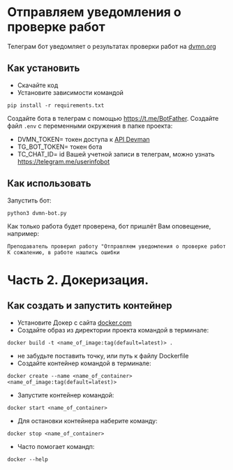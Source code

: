# Отправляем уведомления о проверке работ
Телеграм бот уведомляет о результатах проверки работ на [dvmn.org](https://dvmn.org/)


## Как установить

- Скачайте код
- Установите зависимости командой
```commandline
pip install -r requirements.txt
```

Создайте бота в телеграм с помощью https://t.me/BotFather.
Создайте файл `.env` с переменными окружения в папке проекта:
- DVMN_TOKEN= токен доступа к [API Devman](https://dvmn.org/api/docs/)  
- TG_BOT_TOKEN= токен бота
- TC_CHAT_ID=  id Вашей учетной записи в телеграм, можно узнать https://telegram.me/userinfobot

## Как использовать
Запустить бот:
```commandline
python3 dvmn-bot.py 
```

Как только работа будет проверена, бот пришлёт Вам оповещение, например:

`Преподаватель проверил работу "Отправляем уведомления о проверке работ
К сожалению, в работе нашлись ошибки`

# Часть 2. Докеризация.

## Как создать и запустить контейнер
- Установите Докер с сайта [docker.com](https://www.docker.com/)
- Создайте образ из директории проекта командой в терминале:
```commandline
docker build -t <name_of_image:tag(default=latest)> .
```
- не забудьте поставить точку, или путь к файлу Dockerfile
- Создайте контейнер командой в терминале:
```commandline
docker create --name <name_of_container> <name_of_image:tag(default=latest)>
```
- Запустите контейнер командой:
```commandline
docker start <name_of_container>
```
- Для остановки контейнера наберите команду:
```commandline
docker stop <name_of_container>
```
- Часто помогает командп:
```commandline
docker --help
```
